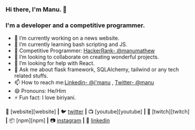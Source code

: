 ### Hi there, I'm Manu. 👋

### I'm a developer and a competitive programmer.


- 🔭 I’m currently working on a news website.
- 🌱 I’m currently learning bash scripting and JS.
- 🔲 Competitive Programmer: [HackerRank- @manumathew](https://www.hackerrank.com/manu1997) 
- 👯 I’m looking to collaborate on creating wonderful projects.
- 🤔 I’m looking for help with React.
- 💬 Ask me about flask framework, SQLAlchemy, tailwind or any tech related stuffs.
- 📫 How to reach me:[Linkedin- @i'manu](https://www.linkedin.com/in/i-am-manumathew/) , [Twitter- @manu](https://twitter.com/ManuMat55127213)
- 😄 Pronouns: He/Him
- ⚡ Fun fact: I love biriyani.

🏡 [website][website] **|** 
🐦 [twitter][twitter] **|** 
📺 [youtube][youtube] **|** 
🎥 [twitch][twitch] **|** 
📦 [npm][npm] **|** 
📷 [instagram][instagram] **|** 
👔 [linkedin][linkedin]


[twitter]: https://twitter.com/ManuMat55127213
[instagram]: https://www.instagram.com/manumathew__97/
[linkedin]: https://www.linkedin.com/in/i-am-manumathew/








 
